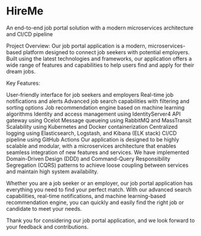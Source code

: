 # HireMe

An end-to-end job portal solution with a modern microservices architecture and CI/CD pipeline

Project Overview:
Our job portal application is a modern, microservices-based platform designed to connect job seekers with potential employers. Built using the latest technologies and frameworks, our application offers a wide range of features and capabilities to help users find and apply for their dream jobs.

Key Features:

User-friendly interface for job seekers and employers
Real-time job notifications and alerts
Advanced job search capabilities with filtering and sorting options
Job recommendation engine based on machine learning algorithms
Identity and access management using IdentityServer4
API gateway using Ocelot
Message queueing using RabbitMQ and MassTransit
Scalability using Kubernetes and Docker containerization
Centralized logging using Elasticsearch, Logstash, and Kibana (ELK stack)
CI/CD pipeline using GitHub Actions
Our application is designed to be highly scalable and modular, with a microservices architecture that enables seamless integration of new features and services. We have implemented Domain-Driven Design (DDD) and Command-Query Responsibility Segregation (CQRS) patterns to achieve loose coupling between services and maintain high system availability.

Whether you are a job seeker or an employer, our job portal application has everything you need to find your perfect match. With our advanced search capabilities, real-time notifications, and machine learning-based recommendation engine, you can quickly and easily find the right job or candidate to meet your needs.

Thank you for considering our job portal application, and we look forward to your feedback and contributions.
